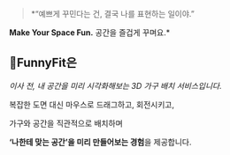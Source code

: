 > *“예쁘게 꾸민다는 건, 결국 나를 표현하는 일이야.”

**Make Your Space Fun.**
공간을 즐겁게 꾸며요.*
> 

## **💜FunnyFit은**

*이사 전, 내 공간을 미리 시각화해보는 3D 가구 배치 서비스입니다.*

복잡한 도면 대신 마우스로 드래그하고, 회전시키고,

가구와 공간을 직관적으로 배치하며

**‘나한테 맞는 공간’을 미리 만들어보는 경험**을 제공합니다.
